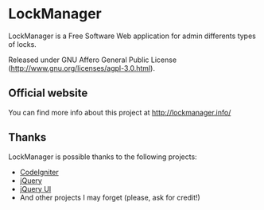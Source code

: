 LockManager
============

LockManager is a Free Software Web application for admin differents types of locks.

Released under GNU Affero General Public License
(http://www.gnu.org/licenses/agpl-3.0.html).


Official website
------------------

You can find more info about this project at http://lockmanager.info/


Thanks
---------------

LockManager is possible thanks to the following projects:

* [CodeIgniter](http://codeigniter.com)
* [jQuery](http://jquery.com)
* [jQuery UI](http://jqueryui.com)
* And other projects I may forget (please, ask for credit!)
